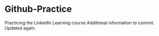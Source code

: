 # Github-Practice
Practicing the LinkedIn Learning course
Additional information to commit.
Updated again.
